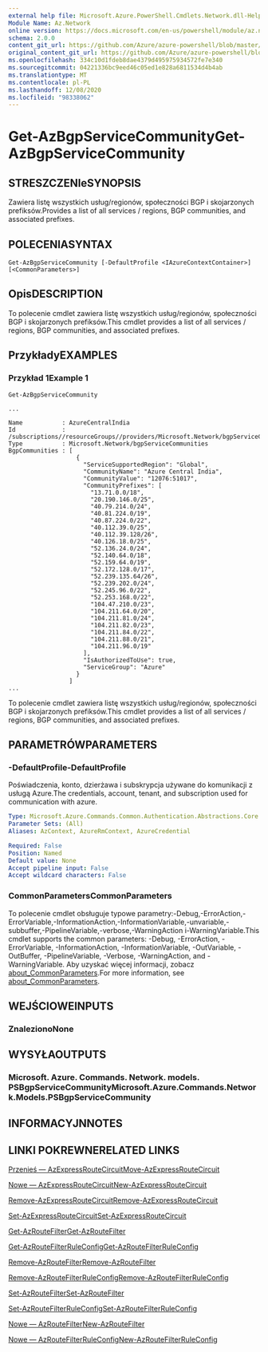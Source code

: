 ```yaml
---
external help file: Microsoft.Azure.PowerShell.Cmdlets.Network.dll-Help.xml
Module Name: Az.Network
online version: https://docs.microsoft.com/en-us/powershell/module/az.network/get-azbgpservicecommunity
schema: 2.0.0
content_git_url: https://github.com/Azure/azure-powershell/blob/master/src/Network/Network/help/Get-AzBgpServiceCommunity.md
original_content_git_url: https://github.com/Azure/azure-powershell/blob/master/src/Network/Network/help/Get-AzBgpServiceCommunity.md
ms.openlocfilehash: 334c10d1fdeb8dae4379d495975934572fe7e340
ms.sourcegitcommit: 04221336bc9eed46c05ed1e828a6811534d4b4ab
ms.translationtype: MT
ms.contentlocale: pl-PL
ms.lasthandoff: 12/08/2020
ms.locfileid: "98338062"
---
```

# <span data-ttu-id="d2c22-101">Get-AzBgpServiceCommunity</span><span class="sxs-lookup"><span data-stu-id="d2c22-101">Get-AzBgpServiceCommunity</span></span>

## <span data-ttu-id="d2c22-102">STRESZCZENIe</span><span class="sxs-lookup"><span data-stu-id="d2c22-102">SYNOPSIS</span></span>
<span data-ttu-id="d2c22-103">Zawiera listę wszystkich usług/regionów, społeczności BGP i skojarzonych prefiksów.</span><span class="sxs-lookup"><span data-stu-id="d2c22-103">Provides a list of all services / regions, BGP communities, and associated prefixes.</span></span>

## <span data-ttu-id="d2c22-104">POLECENIA</span><span class="sxs-lookup"><span data-stu-id="d2c22-104">SYNTAX</span></span>

```
Get-AzBgpServiceCommunity [-DefaultProfile <IAzureContextContainer>] [<CommonParameters>]
```

## <span data-ttu-id="d2c22-105">Opis</span><span class="sxs-lookup"><span data-stu-id="d2c22-105">DESCRIPTION</span></span>
<span data-ttu-id="d2c22-106">To polecenie cmdlet zawiera listę wszystkich usług/regionów, społeczności BGP i skojarzonych prefiksów.</span><span class="sxs-lookup"><span data-stu-id="d2c22-106">This cmdlet provides a list of all services / regions, BGP communities, and associated prefixes.</span></span>

## <span data-ttu-id="d2c22-107">Przykłady</span><span class="sxs-lookup"><span data-stu-id="d2c22-107">EXAMPLES</span></span>

### <span data-ttu-id="d2c22-108">Przykład 1</span><span class="sxs-lookup"><span data-stu-id="d2c22-108">Example 1</span></span>
```
Get-AzBgpServiceCommunity

...

Name           : AzureCentralIndia
Id             : /subscriptions//resourceGroups//providers/Microsoft.Network/bgpServiceCommunities/AzureCentralIndia
Type           : Microsoft.Network/bgpServiceCommunities
BgpCommunities : [
                   {
                     "ServiceSupportedRegion": "Global",
                     "CommunityName": "Azure Central India",
                     "CommunityValue": "12076:51017",
                     "CommunityPrefixes": [
                       "13.71.0.0/18",
                       "20.190.146.0/25",
                       "40.79.214.0/24",
                       "40.81.224.0/19",
                       "40.87.224.0/22",
                       "40.112.39.0/25",
                       "40.112.39.128/26",
                       "40.126.18.0/25",
                       "52.136.24.0/24",
                       "52.140.64.0/18",
                       "52.159.64.0/19",
                       "52.172.128.0/17",
                       "52.239.135.64/26",
                       "52.239.202.0/24",
                       "52.245.96.0/22",
                       "52.253.168.0/22",
                       "104.47.210.0/23",
                       "104.211.64.0/20",
                       "104.211.81.0/24",
                       "104.211.82.0/23",
                       "104.211.84.0/22",
                       "104.211.88.0/21",
                       "104.211.96.0/19"
                     ],
                     "IsAuthorizedToUse": true,
                     "ServiceGroup": "Azure"
                   }
                 ]
...
```

<span data-ttu-id="d2c22-109">To polecenie cmdlet zawiera listę wszystkich usług/regionów, społeczności BGP i skojarzonych prefiksów.</span><span class="sxs-lookup"><span data-stu-id="d2c22-109">This cmdlet provides a list of all services / regions, BGP communities, and associated prefixes.</span></span>

## <span data-ttu-id="d2c22-110">PARAMETRÓW</span><span class="sxs-lookup"><span data-stu-id="d2c22-110">PARAMETERS</span></span>

### <span data-ttu-id="d2c22-111">-DefaultProfile</span><span class="sxs-lookup"><span data-stu-id="d2c22-111">-DefaultProfile</span></span>
<span data-ttu-id="d2c22-112">Poświadczenia, konto, dzierżawa i subskrypcja używane do komunikacji z usługą Azure.</span><span class="sxs-lookup"><span data-stu-id="d2c22-112">The credentials, account, tenant, and subscription used for communication with azure.</span></span>

```yaml
Type: Microsoft.Azure.Commands.Common.Authentication.Abstractions.Core.IAzureContextContainer
Parameter Sets: (All)
Aliases: AzContext, AzureRmContext, AzureCredential

Required: False
Position: Named
Default value: None
Accept pipeline input: False
Accept wildcard characters: False
```

### <span data-ttu-id="d2c22-113">CommonParameters</span><span class="sxs-lookup"><span data-stu-id="d2c22-113">CommonParameters</span></span>
<span data-ttu-id="d2c22-114">To polecenie cmdlet obsługuje typowe parametry:-Debug,-ErrorAction,-ErrorVariable,-InformationAction,-InformationVariable,-unvariable,-subbuffer,-PipelineVariable,-verbose,-WarningAction i-WarningVariable.</span><span class="sxs-lookup"><span data-stu-id="d2c22-114">This cmdlet supports the common parameters: -Debug, -ErrorAction, -ErrorVariable, -InformationAction, -InformationVariable, -OutVariable, -OutBuffer, -PipelineVariable, -Verbose, -WarningAction, and -WarningVariable.</span></span> <span data-ttu-id="d2c22-115">Aby uzyskać więcej informacji, zobacz [about_CommonParameters](http://go.microsoft.com/fwlink/?LinkID=113216).</span><span class="sxs-lookup"><span data-stu-id="d2c22-115">For more information, see [about_CommonParameters](http://go.microsoft.com/fwlink/?LinkID=113216).</span></span>

## <span data-ttu-id="d2c22-116">WEJŚCIOWE</span><span class="sxs-lookup"><span data-stu-id="d2c22-116">INPUTS</span></span>

### <span data-ttu-id="d2c22-117">Znaleziono</span><span class="sxs-lookup"><span data-stu-id="d2c22-117">None</span></span>

## <span data-ttu-id="d2c22-118">WYSYŁA</span><span class="sxs-lookup"><span data-stu-id="d2c22-118">OUTPUTS</span></span>

### <span data-ttu-id="d2c22-119">Microsoft. Azure. Commands. Network. models. PSBgpServiceCommunity</span><span class="sxs-lookup"><span data-stu-id="d2c22-119">Microsoft.Azure.Commands.Network.Models.PSBgpServiceCommunity</span></span>

## <span data-ttu-id="d2c22-120">INFORMACYJN</span><span class="sxs-lookup"><span data-stu-id="d2c22-120">NOTES</span></span>

## <span data-ttu-id="d2c22-121">LINKI POKREWNE</span><span class="sxs-lookup"><span data-stu-id="d2c22-121">RELATED LINKS</span></span>

[<span data-ttu-id="d2c22-122">Przenieś — AzExpressRouteCircuit</span><span class="sxs-lookup"><span data-stu-id="d2c22-122">Move-AzExpressRouteCircuit</span></span>](Move-AzExpressRouteCircuit.md)

[<span data-ttu-id="d2c22-123">Nowe — AzExpressRouteCircuit</span><span class="sxs-lookup"><span data-stu-id="d2c22-123">New-AzExpressRouteCircuit</span></span>](New-AzExpressRouteCircuit.md)

[<span data-ttu-id="d2c22-124">Remove-AzExpressRouteCircuit</span><span class="sxs-lookup"><span data-stu-id="d2c22-124">Remove-AzExpressRouteCircuit</span></span>](Remove-AzExpressRouteCircuit.md)

[<span data-ttu-id="d2c22-125">Set-AzExpressRouteCircuit</span><span class="sxs-lookup"><span data-stu-id="d2c22-125">Set-AzExpressRouteCircuit</span></span>](Set-AzExpressRouteCircuit.md)

[<span data-ttu-id="d2c22-126">Get-AzRouteFilter</span><span class="sxs-lookup"><span data-stu-id="d2c22-126">Get-AzRouteFilter</span></span>](Get-AzRouteFilter.md)

[<span data-ttu-id="d2c22-127">Get-AzRouteFilterRuleConfig</span><span class="sxs-lookup"><span data-stu-id="d2c22-127">Get-AzRouteFilterRuleConfig</span></span>](Get-AzRouteFilterRuleConfig.md)

[<span data-ttu-id="d2c22-128">Remove-AzRouteFilter</span><span class="sxs-lookup"><span data-stu-id="d2c22-128">Remove-AzRouteFilter</span></span>](Remove-AzRouteFilter.md)

[<span data-ttu-id="d2c22-129">Remove-AzRouteFilterRuleConfig</span><span class="sxs-lookup"><span data-stu-id="d2c22-129">Remove-AzRouteFilterRuleConfig</span></span>](Remove-AzRouteFilterRuleConfig.md)

[<span data-ttu-id="d2c22-130">Set-AzRouteFilter</span><span class="sxs-lookup"><span data-stu-id="d2c22-130">Set-AzRouteFilter</span></span>](Set-AzRouteFilter.md)

[<span data-ttu-id="d2c22-131">Set-AzRouteFilterRuleConfig</span><span class="sxs-lookup"><span data-stu-id="d2c22-131">Set-AzRouteFilterRuleConfig</span></span>](Set-AzRouteFilterRuleConfig.md)

[<span data-ttu-id="d2c22-132">Nowe — AzRouteFilter</span><span class="sxs-lookup"><span data-stu-id="d2c22-132">New-AzRouteFilter</span></span>](New-AzRouteFilter.md)

[<span data-ttu-id="d2c22-133">Nowe — AzRouteFilterRuleConfig</span><span class="sxs-lookup"><span data-stu-id="d2c22-133">New-AzRouteFilterRuleConfig</span></span>](New-AzRouteFilterRuleConfig.md)
